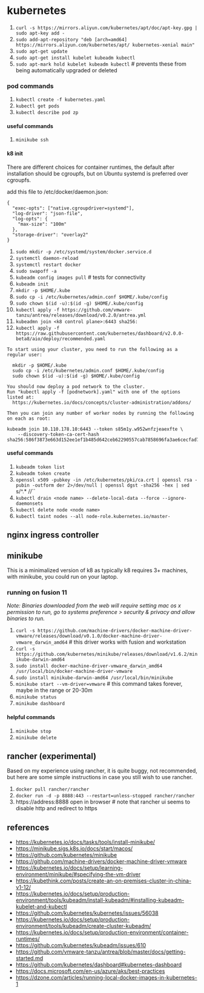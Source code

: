 # kubernetes

1. `curl -s https://mirrors.aliyun.com/kubernetes/apt/doc/apt-key.gpg | sudo apt-key add -`
1. `sudo add-apt-repository "deb [arch=amd64] https://mirrors.aliyun.com/kubernetes/apt/ kubernetes-xenial main"`
1. `sudo apt-get update`
1. `sudo apt-get install kubelet kubeadm kubectl`
1. `sudo apt-mark hold kubelet kubeadm kubectl` # prevents these from being automatically upgraded or deleted

### pod commands
1. `kubectl create -f kubernetes.yaml`
1. `kubectl get pods`
1. `kubectl describe pod zp`

#### useful commands
1. `minikube ssh`

#### k8 init

There are different choices for container runtimes, the default after installation should be cgroupfs,
but on Ubuntu systemd is preferred over cgroupfs.

add this file to /etc/docker/daemon.json:

```
{
  "exec-opts": ["native.cgroupdriver=systemd"],
  "log-driver": "json-file",
  "log-opts": {
    "max-size": "100m"
  },
  "storage-driver": "overlay2"
}
```

1. `sudo mkdir -p /etc/systemd/system/docker.service.d`
1. `systemctl daemon-reload`
1. `systemctl restart docker`
1. `sudo swapoff -a`
1. `kubeadm config images pull` # tests for connectivity
1. `kubeadm init`
1. `mkdir -p $HOME/.kube`
1. `sudo cp -i /etc/kubernetes/admin.conf $HOME/.kube/config`
1. `sudo chown $(id -u):$(id -g) $HOME/.kube/config`
1. `kubectl apply -f https://github.com/vmware-tanzu/antrea/releases/download/v0.2.0/antrea.yml`
1. `kubeadmn join <k8 control plane>:6443 sha256:`
1. `kubectl apply -f https://raw.githubusercontent.com/kubernetes/dashboard/v2.0.0-beta8/aio/deploy/recommended.yaml`

```
To start using your cluster, you need to run the following as a regular user:

  mkdir -p $HOME/.kube
  sudo cp -i /etc/kubernetes/admin.conf $HOME/.kube/config
  sudo chown $(id -u):$(id -g) $HOME/.kube/config

You should now deploy a pod network to the cluster.
Run "kubectl apply -f [podnetwork].yaml" with one of the options listed at:
  https://kubernetes.io/docs/concepts/cluster-administration/addons/

Then you can join any number of worker nodes by running the following on each as root:

kubeadm join 10.110.178.10:6443 --token s85m1y.w952wnfzjeaexfte \
    --discovery-token-ca-cert-hash sha256:586f3873e663d152ee1ef1b485d642ceb62290557cab7858696fa3ae6cecfad7
```

#### useful commands
1. `kubeadm token list`
1. `kubeadm token create`
1. `openssl x509 -pubkey -in /etc/kubernetes/pki/ca.crt | openssl rsa -pubin -outform der 2>/dev/null | openssl dgst -sha256 -hex | sed `s/^.* //``
1. `kubectl drain <node name> --delete-local-data --force --ignore-daemonsets`
1. `kubectl delete node <node name>`
1. `kubectl taint nodes --all node-role.kubernetes.io/master-`

## nginx ingress controller

## minikube

This is a minimalized version of k8 as typically k8 requires 3+ machines, with minikube, you could run on your laptop.

### running on fusion 11

_Note: Binaries downloaded from the web will require setting mac os x permission to run, go to systems preference > security & privacy and allow binaries to run._

1. `curl -s https://github.com/machine-drivers/docker-machine-driver-vmware/releases/download/v0.1.0/docker-machine-driver-vmware_darwin_amd64` # this driver works with fusion and workstation
1. `curl -s https://github.com/kubernetes/minikube/releases/download/v1.6.2/minikube-darwin-amd64`
1. `sudo install docker-machine-driver-vmware_darwin_amd64 /usr/local/bin/docker-machine-driver-vmware`
1. `sudo install minikube-darwin-amd64 /usr/local/bin/minikube`
1. `minikube start --vm-driver=vmware`  # this command takes forever, maybe in the range or 20-30m
1. `minikube status`
1. `minikube dashboard`

#### helpful commands

1. `minikube stop`
1. `minikube delete`

## rancher (experimental)

Based on my experience using rancher, it is quite buggy, not recommended, but here are some simple instructions in case you still wish to use rancher.

1. `docker pull rancher/rancher`
1. `docker run -d -p 8888:443 --restart=unless-stopped rancher/rancher`
1. https://address:8888 open in browser # note that rancher ui seems to disable http and redirect to https


## references

* https://kubernetes.io/docs/tasks/tools/install-minikube/
* https://minikube.sigs.k8s.io/docs/start/macos/
* https://github.com/kubernetes/minikube
* https://github.com/machine-drivers/docker-machine-driver-vmware
* https://kubernetes.io/docs/setup/learning-environment/minikube/#specifying-the-vm-driver
* https://kubethink.com/posts/create-an-on-premises-cluster-in-china-v1-12/
* https://kubernetes.io/docs/setup/production-environment/tools/kubeadm/install-kubeadm/#installing-kubeadm-kubelet-and-kubectl
* https://github.com/kubernetes/kubernetes/issues/56038
* https://kubernetes.io/docs/setup/production-environment/tools/kubeadm/create-cluster-kubeadm/
* https://kubernetes.io/docs/setup/production-environment/container-runtimes/
* https://github.com/kubernetes/kubeadm/issues/610
* https://github.com/vmware-tanzu/antrea/blob/master/docs/getting-started.md
* https://github.com/kubernetes/dashboard#kubernetes-dashboard
* https://docs.microsoft.com/en-us/azure/aks/best-practices
* https://dzone.com/articles/running-local-docker-images-in-kubernetes-1
